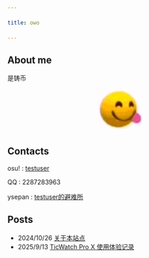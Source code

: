 ```yaml
---

title: owo

---
```

## About me

 是铸币

<p align="center"><img src="!.jpg" width="100"/></p>

## Contacts

osu! : [testuser](https://osu.ppy.sh/users/31860102) 

QQ : 2287283963

ysepan : [testuser的避难所](http://testuser.ysepan.com)



## Posts

- 2024/10/26 [关于本站点](docs/1.md)
- 2025/9/13 [TicWatch Pro X 使用体验记录](docs/2.md)
